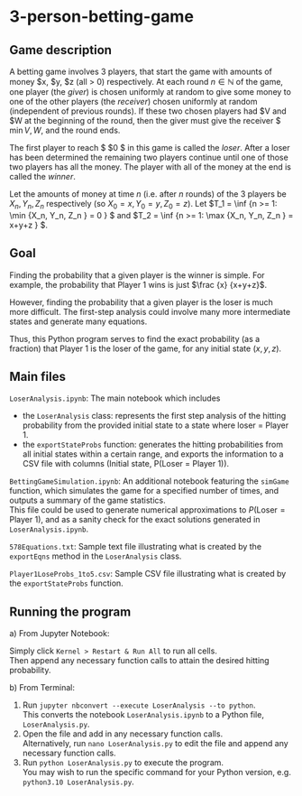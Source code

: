 # 3-person-betting-game

<h2>Game description</h2>

A betting game involves 3 players, that start the game with amounts of money $x, $y, $z (all > 0) respectively. At each round $n \in \mathbb{N}$ of the game, one player (the <i>giver</i>) is chosen uniformly at random to give some money to one of the other players (the <i>receiver</i>) chosen uniformly at random (independent of previous rounds). If these two chosen players had $V and $W at the beginning of the round, then the giver must give the receiver $ $\min {V, W}$, and the round ends.

The first player to reach $ \$0 $ in this game is called the <i>loser</i>. After a loser has been determined the remaining two players continue until one of those two players has all the money. The player with all of the money at the end is called the <i>winner</i>.

Let the amounts of money at time $n$ (i.e. after $n$ rounds) of the 3 players be $X_n, Y_n, Z_n$ respectively (so $X_0 = x, Y_0 = y, Z_0 = z$). Let $T_1 = \inf \{n >= 1: \min \{X_n, Y_n, Z_n \} = 0 \} $ and $T_2 = \inf \{n >= 1: \max \{X_n, Y_n, Z_n \} = x+y+z \} $.


<h2>Goal</h2>

Finding the probability that a given player is the winner is simple. For example, the probability that Player 1 wins is just $\frac {x} {x+y+z}$.

However, finding the probability that a given player is the loser is much more difficult. The first-step analysis could involve many more intermediate states and generate many equations.

Thus, this Python program serves to find the exact probability (as a fraction) that Player 1 is the loser of the game, for any initial state $(x, y, z)$.

<h2>Main files</h2>

`LoserAnalysis.ipynb`: The main notebook which includes
* the `LoserAnalysis` class: represents the first step analysis of the hitting probability from the provided initial state to a state where loser = Player 1.
* the `exportStateProbs` function: generates the hitting probabilities from all initial states within a certain range, and exports the information to a CSV file with columns (Initial state, P(Loser = Player 1)).

`BettingGameSimulation.ipynb`: An additional notebook featuring the `simGame` function, which simulates the game for a specified number of times, and outputs a summary of the game statistics.<br>
This file could be used to generate numerical approximations to $P(\text{Loser} = \text{Player 1})$, and as a sanity check for the exact solutions generated in `LoserAnalysis.ipynb`.

`578Equations.txt`: Sample text file illustrating what is created by the `exportEqns` method in the `LoserAnalysis` class.<br>

`Player1LoseProbs_1to5.csv`: Sample CSV file illustrating what is created by the `exportStateProbs` function.

<h2>Running the program</h2>

a) From Jupyter Notebook: 

Simply click `Kernel > Restart & Run All` to run all cells.<br>
Then append any necessary function calls to attain the desired hitting probability.

b) From Terminal:

1. Run `jupyter nbconvert --execute LoserAnalysis --to python`.<br>
This converts the notebook `LoserAnalysis.ipynb` to a Python file, `LoserAnalysis.py`.
2. Open the file and add in any necessary function calls.<br>
Alternatively, run `nano LoserAnalysis.py` to edit the file and append any necessary function calls.
3. Run `python LoserAnalysis.py` to execute the program.<br>
You may wish to run the specific command for your Python version, e.g. `python3.10 LoserAnalysis.py`.
